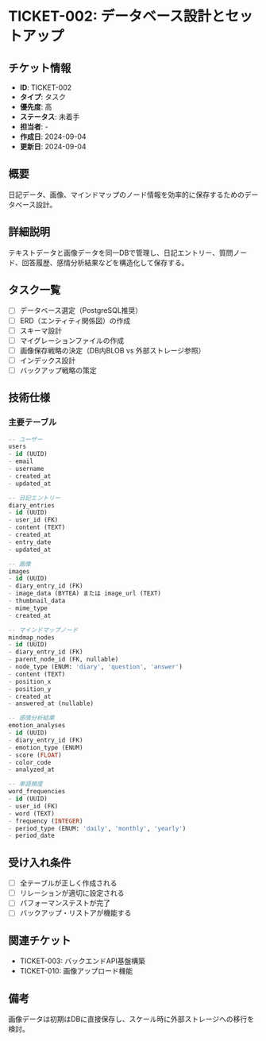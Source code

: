 # TICKET-002: データベース設計とセットアップ

## チケット情報
- **ID**: TICKET-002
- **タイプ**: タスク
- **優先度**: 高
- **ステータス**: 未着手
- **担当者**: -
- **作成日**: 2024-09-04
- **更新日**: 2024-09-04

## 概要
日記データ、画像、マインドマップのノード情報を効率的に保存するためのデータベース設計。

## 詳細説明
テキストデータと画像データを同一DBで管理し、日記エントリー、質問ノード、回答履歴、感情分析結果などを構造化して保存する。

## タスク一覧
- [ ] データベース選定（PostgreSQL推奨）
- [ ] ERD（エンティティ関係図）の作成
- [ ] スキーマ設計
- [ ] マイグレーションファイルの作成
- [ ] 画像保存戦略の決定（DB内BLOB vs 外部ストレージ参照）
- [ ] インデックス設計
- [ ] バックアップ戦略の策定

## 技術仕様
### 主要テーブル
```sql
-- ユーザー
users
- id (UUID)
- email
- username
- created_at
- updated_at

-- 日記エントリー
diary_entries
- id (UUID)
- user_id (FK)
- content (TEXT)
- created_at
- entry_date
- updated_at

-- 画像
images
- id (UUID)
- diary_entry_id (FK)
- image_data (BYTEA) または image_url (TEXT)
- thumbnail_data
- mime_type
- created_at

-- マインドマップノード
mindmap_nodes
- id (UUID)
- diary_entry_id (FK)
- parent_node_id (FK, nullable)
- node_type (ENUM: 'diary', 'question', 'answer')
- content (TEXT)
- position_x
- position_y
- created_at
- answered_at (nullable)

-- 感情分析結果
emotion_analyses
- id (UUID)
- diary_entry_id (FK)
- emotion_type (ENUM)
- score (FLOAT)
- color_code
- analyzed_at

-- 単語頻度
word_frequencies
- id (UUID)
- user_id (FK)
- word (TEXT)
- frequency (INTEGER)
- period_type (ENUM: 'daily', 'monthly', 'yearly')
- period_date
```

## 受け入れ条件
- [ ] 全テーブルが正しく作成される
- [ ] リレーションが適切に設定される
- [ ] パフォーマンステストが完了
- [ ] バックアップ・リストアが機能する

## 関連チケット
- TICKET-003: バックエンドAPI基盤構築
- TICKET-010: 画像アップロード機能

## 備考
画像データは初期はDBに直接保存し、スケール時に外部ストレージへの移行を検討。